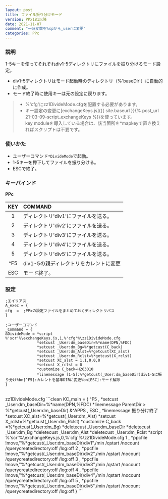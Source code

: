 ```yaml
---
layout: post
title: ファイル振り分けモード
version: PPx181以降
date: 2021-11-07
comment: "一時変数を%spから_userに変更"
categories: PPc
---
```

### 説明
1-5キーを使ってそれぞれdiv1-5ディレクトリにファイルを振り分けるモード設定。
- div1-5ディレクトリはモード起動時のディレクトリ（%'baseDir'）に自動的に作成。
- モード終了時に使用キーは元の設定に戻ります。

> - %'cfg'にzz1DivideMode.cfgを配置する必要があります。
> - キー設定の変更に[exchangeKeys.js]({{ site.baseurl }}{% post_url 21-03-09-script_exchangeKeys %})を使っています。<BR>
> key moduleを導入している場合は、該当箇所を\*mapkeyで置き換えればスクリプトは不要です。


### 使いかた
- ユーザーコマンド`*DivideMode`で起動。
- 1-5キーを押下してファイルを振り分ける。
- ESCで終了。

### キーバインド
**PPc**

| KEY | COMMAND          |
|:---:|:-----------------|
| 1 | ディレクトリ'div1'にファイルを送る。 |
| 2 | ディレクトリ'div2'にファイルを送る。 |
| 3 | ディレクトリ'div3'にファイルを送る。 |
| 4 | ディレクトリ'div4'にファイルを送る。 |
| 5 | ディレクトリ'div5'にファイルを送る。 |
| ^F5 | div1-5の親ディレクトリをカレントに変更 |
| ESC  | モード終了。 |

### 設定
```clean
;エイリアス
A_exec = {
cfg  =  ;PPxの設定ファイルをまとめておくディレクトリパス
}

;ユーザーコマンド
_Command = {
&DivideMode = *script %'scr'%\exchangeKeys.js,1,%'cfg'%\zz1DivideMode.cfg
              *setcust _User:dm_baseDir=%*name(DPN,%FDC)
              *setcust _User:dm_Bg=%*getcust(C_back)
              *setcust _User:dm_Alst=%*getcust(XC_alst)
              *setcust _User:dm_Rclst=%*getcust(X_rclst)
              *setcust XC_alst = 1,1,0,0,0
              *setcust X_rclst = 0
              *customize C_back=H263010
              *linemessage [1-5]:%*getcust(_User:dm_baseDir)div1-5に振り分け%bn[^F5]:カレントを基準DIRに変更%bn[ESC]:モード解除
}
```

<BR>
zz1DivideMode.cfg
```clean
KC_main = {
^F5     , *setcust _User:dm_baseDir=%*name(DPN,%FDC)
          *linemessage ParentDir > %*getcust(_User:dm_baseDir)
&^APPS  ,
ESC     , *linemessage 振り分け終了
          *setcust XC_alst=%*getcust(_User:dm_Alst)
          *setcust X_rclst=%*getcust(_User:dm_Rclst)
          *customize C_back =%*getcust(_User:dm_Bg)
          *deletecust _User:dm_baseDir
          *deletecust _User:dm_Bg
          *deletecust _User:dm_Alst
          *deletecust _User:dm_Rclst
          *script %'scr'%\exchangeKeys.js,0,%'cfg'%\zz1DivideMode.cfg
1       , *ppcfile !move,"%*getcust(_User:dm_baseDir)div1",/min /qstart /nocount /querycreatedirectory:off /log:off
2       , *ppcfile !move,"%*getcust(_User:dm_baseDir)div2",/min /qstart /nocount /querycreatedirectory:off /log:off
3       , *ppcfile !move,"%*getcust(_User:dm_baseDir)div3",/min /qstart /nocount /querycreatedirectory:off /log:off
4       , *ppcfile !move,"%*getcust(_User:dm_baseDir)div4",/min /qstart /nocount /querycreatedirectory:off /log:off
5       , *ppcfile !move,"%*getcust(_User:dm_baseDir)div5",/min /qstart /nocount /querycreatedirectory:off /log:off
}
```
